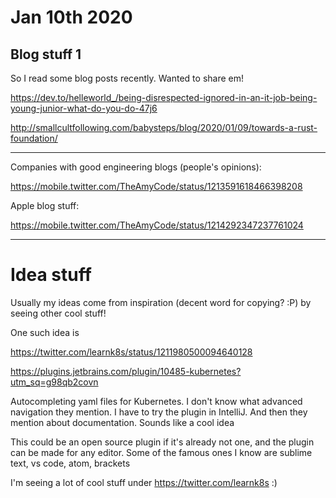 # Jan 10th 2020

## Blog stuff 1

So I read some blog posts recently. Wanted to share em!

https://dev.to/helleworld_/being-disrespected-ignored-in-an-it-job-being-young-junior-what-do-you-do-47j6

http://smallcultfollowing.com/babysteps/blog/2020/01/09/towards-a-rust-foundation/

---

Companies with good engineering blogs (people's opinions):

https://mobile.twitter.com/TheAmyCode/status/1213591618466398208

Apple blog stuff:

https://mobile.twitter.com/TheAmyCode/status/1214292347237761024

---



# Idea stuff

Usually my ideas come from inspiration (decent word for copying? :P)
by seeing other cool stuff!

One such idea is 

https://twitter.com/learnk8s/status/1211980500094640128

https://plugins.jetbrains.com/plugin/10485-kubernetes?utm_sq=g98qb2covn

Autocompleting yaml files for Kubernetes. I don't know what advanced
navigation they mention. I have to try the plugin in IntelliJ. And
then they mention about documentation. Sounds like a cool idea

This could be an open source plugin if it's already not one, and the
plugin can be made for any editor. Some of the famous ones I know are
sublime text, vs code, atom, brackets

I'm seeing a lot of cool stuff under https://twitter.com/learnk8s :)

